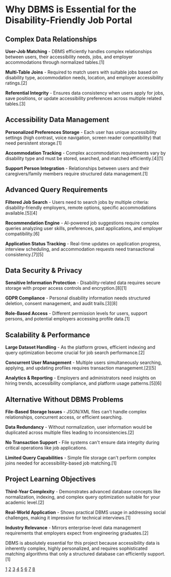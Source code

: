 # **Why DBMS is Essential for the Disability-Friendly Job Portal**

## **Complex Data Relationships**

**User-Job Matching** - DBMS efficiently handles complex relationships between users, their accessibility needs, jobs, and employer accommodations through normalized tables.[1]

**Multi-Table Joins** - Required to match users with suitable jobs based on disability type, accommodation needs, location, and employer accessibility ratings.[2]

**Referential Integrity** - Ensures data consistency when users apply for jobs, save positions, or update accessibility preferences across multiple related tables.[3]

## **Accessibility Data Management**

**Personalized Preferences Storage** - Each user has unique accessibility settings (high contrast, voice navigation, screen reader compatibility) that need persistent storage.[1]

**Accommodation Tracking** - Complex accommodation requirements vary by disability type and must be stored, searched, and matched efficiently.[4][1]

**Support Person Integration** - Relationships between users and their caregivers/family members require structured data management.[1]

## **Advanced Query Requirements**

**Filtered Job Search** - Users need to search jobs by multiple criteria: disability-friendly employers, remote options, specific accommodations available.[5][4]

**Recommendation Engine** - AI-powered job suggestions require complex queries analyzing user skills, preferences, past applications, and employer compatibility.[6]

**Application Status Tracking** - Real-time updates on application progress, interview scheduling, and accommodation requests need transactional consistency.[7][5]

## **Data Security & Privacy**

**Sensitive Information Protection** - Disability-related data requires secure storage with proper access controls and encryption.[8][1]

**GDPR Compliance** - Personal disability information needs structured deletion, consent management, and audit trails.[3][8]

**Role-Based Access** - Different permission levels for users, support persons, and potential employers accessing profile data.[1]

## **Scalability & Performance**

**Large Dataset Handling** - As the platform grows, efficient indexing and query optimization become crucial for job search performance.[2]

**Concurrent User Management** - Multiple users simultaneously searching, applying, and updating profiles requires transaction management.[2][5]

**Analytics & Reporting** - Employers and administrators need insights on hiring trends, accessibility compliance, and platform usage patterns.[5][6]

## **Alternative Without DBMS Problems**

**File-Based Storage Issues** - JSON/XML files can't handle complex relationships, concurrent access, or efficient searching.

**Data Redundancy** - Without normalization, user information would be duplicated across multiple files leading to inconsistencies.[2]

**No Transaction Support** - File systems can't ensure data integrity during critical operations like job applications.

**Limited Query Capabilities** - Simple file storage can't perform complex joins needed for accessibility-based job matching.[1]

## **Project Learning Objectives**

**Third-Year Complexity** - Demonstrates advanced database concepts like normalization, indexing, and complex query optimization suitable for your academic level.[2]

**Real-World Application** - Shows practical DBMS usage in addressing social challenges, making it impressive for technical interviews.[1]

**Industry Relevance** - Mirrors enterprise-level data management requirements that employers expect from engineering graduates.[2]

DBMS is absolutely essential for this project because accessibility data is inherently complex, highly personalized, and requires sophisticated matching algorithms that only a structured database can efficiently support.[1]

[1](https://ijireeice.com/wp-content/uploads/2025/04/IJIREEICE.2025.13450.pdf)
[2](https://ijarsct.co.in/Paper26051.pdf)
[3](https://docs.github.com/en/repositories/creating-and-managing-repositories/best-practices-for-repositories)
[4](https://www.careerswithdisabilities.com/how-using-a-disability-friendly-job-board-can-land-your-dream-job/)
[5](https://arthajobboard.com/blog/key-elements-of-an-online-job-portal-website/)
[6](https://www.idiosystech.com/blogs/top-10-features-to-transform-a-job-portal-website-in-2025)
[7](https://www.perceptionsystem.com/blog/15-job-portal-website-features-for-recruitment-experience/)
[8](https://learn.microsoft.com/en-us/training/modules/maintain-secure-repository-github/)
